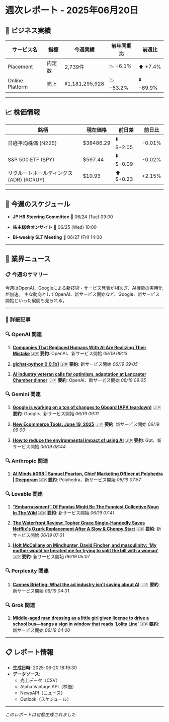 # 週次レポート - 2025年06月20日

## 💼 ビジネス実績

| サービス名 | 指標 | 今週実績 | 前年同期比 | 前週比 |
|------------|------|----------|------------|--------|
| Placement | 内定数 | 2,739件 | 📉 -6.1% | ⬆️ +7.4% |
| Online Platform | 売上 | ¥1,181,295,928 | 📉 -53.2% | ⬇️ -69.9% |

---

## 📈 株価情報

| 銘柄 | 現在価格 | 前日差 | 前日比 |
|------|----------|--------|--------|
| 日経平均株価 (N225) | $38486.29 | ⬇️ $-2.05 | -0.01% |
| S&P 500 ETF (SPY) | $597.44 | ⬇️ $-0.09 | -0.02% |
| リクルートホールディングス (ADR) (RCRUY) | $10.93 | ⬆️ $+0.23 | +2.15% |

---

## 📅 今週のスケジュール

- **JP HR Steering Committee**
  📅 06/24 (Tue) 09:00

- **株主総会オンサイト**
  📅 06/25 (Wed) 10:00

- **Bi-weekly SLT Meeting**
  📅 06/27 (Fri) 14:00



---

## 📰 業界ニュース

### 📋 今週のサマリー

今週はOpenAI、Googleによる新技術・サービス発表が相次ぎ、AI機能の実用化が加速。 主な動向としてOpenAI、新サービス開始など、Google、新サービス開始といった展開も見られる。

---

### 📄 詳細記事


### 🔍 OpenAI 関連

1. **[Companies That Replaced Humans With AI Are Realizing Their Mistake](https://biztoc.com/x/24b6947797d10aa0)**
   🇯🇵 **要約**: OpenAI、新サービス開始
   *06/19 09:13*

2. **[glchat-python 0.0.1b1](https://pypi.org/project/glchat-python/)**
   🇯🇵 **要約**: 新サービス開始
   *06/19 09:05*

3. **[AI industry veteran calls for optimism, adaptation at Lancaster Chamber dinner](https://lancasteronline.com/news/local/ai-industry-veteran-calls-for-optimism-adaptation-at-lancaster-chamber-dinner/article_d2f923fd-e0d3-457d-96d3-372d22d86037.html)**
   🇯🇵 **要約**: OpenAI、新サービス開始
   *06/19 09:05*


### 🔍 Gemini 関連

1. **[Google is working on a ton of changes to Gboard (APK teardown)](https://www.androidauthority.com/google-changes-gboard-apk-teardown-3568939/)**
   🇯🇵 **要約**: Google、新サービス開始
   *06/19 09:11*

2. **[New Ecommerce Tools: June 19, 2025](https://www.practicalecommerce.com/new-ecommerce-tools-june-19-2025)**
   🇯🇵 **要約**: 新サービス開始
   *06/19 09:00*

3. **[How to reduce the environmental impact of using AI](https://onlinejournalismblog.com/2025/06/19/how-to-reduce-the-environmental-impact-of-using-ai/)**
   🇯🇵 **要約**: Gpt、新サービス開始
   *06/19 08:44*


### 🔍 Anthropic 関連

1. **[AI Minds #068 | Samuel Pearton, Chief Marketing Officer at Polyhedra | Deepgram](https://deepgram.com/podcast/ai-minds-068-samuel-pearton-chief-marketing-officer-at-polyhedra)**
   🇯🇵 **要約**: Polyhedra、新サービス開始
   *06/19 07:57*


### 🔍 Lovable 関連

1. **[“Embarrassment” Of Pandas Might Be The Funniest Collective Noun In The Wild](https://www.boredpanda.com/what-is-a-group-of-pandas-called/)**
   🇯🇵 **要約**: 新サービス開始
   *06/19 07:41*

2. **[The Waterfront Review: Topher Grace Single-Handedly Saves Netflix's Ozark Replacement After A Slow & Choppy Start](https://screenrant.com/the-waterfront-tv-review/)**
   🇯🇵 **要約**: 新サービス開始
   *06/19 07:01*

3. **[Holt McCallany on Mindhunter, David Fincher, and masculinity: ‘My mother would’ve berated me for trying to split the bill with a woman’](https://www.the-independent.com/arts-entertainment/tv/features/holt-mccallany-mindhunter-waterfront-netflix-b2772498.html)**
   🇯🇵 **要約**: 新サービス開始
   *06/19 05:07*


### 🔍 Perplexity 関連

1. **[Cannes Briefing: What the ad industry isn’t saying about AI](http://digiday.com/marketing/cannes-briefing-what-the-ad-industry-isnt-saying-about-ai/)**
   🇯🇵 **要約**: 新サービス開始
   *06/19 04:01*


### 🔍 Grok 関連

1. **[Middle-aged man dressing as a little girl given license to drive a school bus—hangs a sign in window that reads ‘Lolita Line’](https://www.americanthinker.com/blog/2025/06/middle_aged_man_dressing_as_a_little_girl_given_license_to_drive_a_school_bus_hangs_a_sign_in_window_that_reads_lolita_line.html)**
   🇯🇵 **要約**: 新サービス開始
   *06/19 04:00*



---

## 📋 レポート情報

- **生成日時**: 2025-06-20 18:19:30
- **データソース**: 
  - 売上データ（CSV）
  - Alpha Vantage API（株価）
  - NewsAPI（ニュース）
  - Outlook（スケジュール）

---

*このレポートは自動生成されました*
